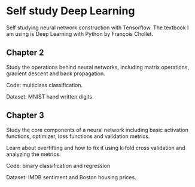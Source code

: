 # Self study Deep Learning

Self studying neural network construction with Tensorflow. The textbook I am using is Deep Learning with Python by François Chollet.

## Chapter 2

Study the operations behind neural networks, including matrix operations, gradient descent and back propagation.

Code: multiclass classification.

Dataset: MNIST hand written digits.

## Chapter 3

Study the core components of a neural network including basic activation functions, optimizer, loss functions and validation metrics.

Learn about overfitting and how to fix it using k-fold cross validation and analyzing the metrics.

Code: binary classification and regression

Dataset: IMDB sentiment and Boston housing prices.

